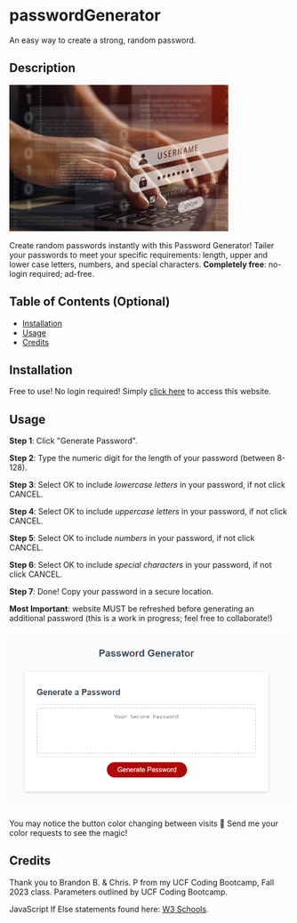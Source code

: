 # passwordGenerator
An easy way to create a strong, random password.


## Description
![alt text](./assets/assets/images/password%20stock.png)

Create random passwords instantly with this Password Generator!
Tailer your passwords to meet your specific requirements: length, upper and lower case letters, numbers, and special characters. 
**Completely free**: no-login required; ad-free.


## Table of Contents (Optional)

- [Installation](#installation)
- [Usage](#usage)
- [Credits](#credits)

## Installation

Free to use! No login required! Simply [click here](https://kathrynfisher3700.github.io/passwordGenerator/) to access this website.

## Usage

**Step 1**: Click "Generate Password".

**Step 2**: Type the numeric digit for the length of your password (between 8-128).

**Step 3**: Select OK to include *lowercase letters* in your password, if not click CANCEL.

**Step 4**: Select OK to include *uppercase letters* in your password, if not click CANCEL.

**Step 5**: Select OK to include *numbers* in your password, if not click CANCEL.

**Step 6**: Select OK to include *special characters* in your password, if not click CANCEL.

**Step 7**: Done! Copy your password in a secure location.

**Most Important**: website MUST be refreshed before generating an additional password (this is a work in progress; feel free to collaborate!)

![alt text](./assets/assets/images/Password-Generator.png)

You may notice the button color changing between visits 👀 Send me your color requests to see the magic!

## Credits

Thank you to Brandon B. & Chris. P from my UCF Coding Bootcamp, Fall 2023 class.
Parameters outlined by UCF Coding Bootcamp.

JavaScript If Else statements found here: [W3 Schools](https://www.w3schools.com/js/js_if_else.asp).


